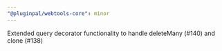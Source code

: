 ```yaml
---
"@pluginpal/webtools-core": minor
---
```


Extended query decorator functionality to handle deleteMany (#140) and clone (#138)
